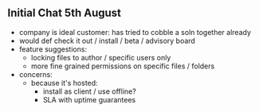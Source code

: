 
## Initial Chat 5th August

* company is ideal customer: has tried to cobble a soln together already
* would def check it out / install / beta / advisory board
* feature suggestions:
  * locking files to author / specific users only
  * more fine grained permissions on specific files / folders
* concerns:
  * because it's hosted:
    * install as client / use offline?
    * SLA with uptime guarantees